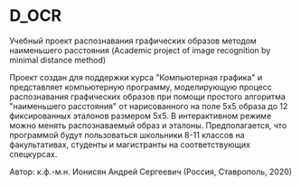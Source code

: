 # D_OCR
Учебный проект распознавания графических образов методом наименьшего расстояния (Academic project of image recognition by minimal distance method)

Проект создан для поддержки курса "Компьютерная графика" и представляет компьютерную программу, моделирующую процесс распознавания графических образов при помощи простого алгоритма "наименьшего расстояния" от нарисованного на поле 5х5 образа до 12 фиксированных эталонов размером 5х5. В интерактивном режиме можно менять распознаваемый образ и эталоны.
Предполагается, что программой будут пользоваться школьники 8-11 классов на факультативах, студенты и магистранты на соответствующих спецкурсах.

Автор: к.ф.-м.н. Ионисян Андрей Сергеевич (Россия, Ставрополь, 2020)
